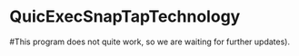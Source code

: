 # QuicExecSnapTapTechnology
#This program does not quite work, so we are waiting for further updates).
